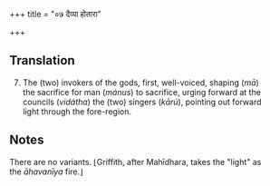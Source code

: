 +++
title = "०७ दैव्या होतारा"

+++
## Translation
7. The (two) invokers of the gods, first, well-voiced, shaping (*mā*)  
the sacrifice for man (*mánus*) to sacrifice, urging forward at the  
councils (*vidátha*) the (two) singers (*kārú*), pointing out forward  
light through the fore-region.

## Notes
There are no variants. ⌊Griffith, after Mahīdhara, takes the "light" as  
the *āhavanīya* fire.⌋

